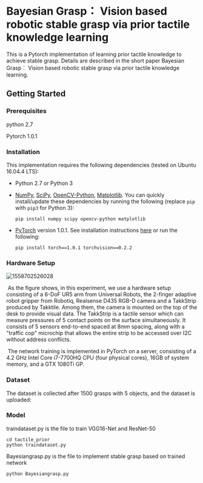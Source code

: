 # Bayesian Grasp： Vision based robotic stable grasp via prior tactile knowledge learning

This is a Pytorch implementation of learning prior tactile knowledge to achieve stable grasp. Details are described in the short paper Bayesian Grasp： Vision based robotic stable grasp via prior tactile knowledge learning.

## Getting Started

### Prerequisites

python 2.7

Pytorch 1.0.1

### Installation

This implementation requires the following dependencies (tested on Ubuntu 16.04.4 LTS):

- Python 2.7 or Python 3

- [NumPy](http://www.numpy.org/), [SciPy](https://www.scipy.org/scipylib/index.html), [OpenCV-Python](https://docs.opencv.org/3.0-beta/doc/py_tutorials/py_tutorials.html), [Matplotlib](https://matplotlib.org/). You can quickly install/update these dependencies by running the following (replace `pip` with `pip3` for Python 3):

  ```
  pip install numpy scipy opencv-python matplotlib
  ```

- [PyTorch](http://pytorch.org/) version 1.0.1. See installation instructions [here](http://pytorch.org/previous-versions/) or run the following:

  ```
  pip install torch==1.0.1 torchvision==0.2.2
  ```

### Hardware Setup

![1558702526028](/home/schortenger/.config/Typora/typora-user-images/1558702526028.png)

​	As the figure shows, in this experiment, we use a hardware setup consisting of a 6-DoF UR5 arm from Universal Robots, the 2-finger adaptive robot gripper from Robotiq, Realsense D435 RGB-D camera and a TakkStrip produced by Takktile. Among them, the camera is mounted on the top of the desk to provide visual data. The TakkStrip is a tactile sensor which can measure pressures of 5 contact points on the surface simultaneously. It consists of 5 sensors end-to-end spaced at 8mm spacing, along with a "traffic cop" microchip that allows the entire strip to be accessed over I2C without address conflicts.

​	The network training is implemented in PyTorch on a server, consisting of a 4.2 GHz Intel Core i7-7700HQ CPU (four physical cores), 16GB of system memory, and a GTX 1080Ti GP.

### Dataset

The dataset is collected after 1500 grasps with 5 objects, and the dataset is uploaded:

### Model

traindataset.py is the file to train VGG16-Net and ResNet-50

```
cd tactile_prior
python traindataset.py
```

Bayesiangrasp.py is the file to implement stable grasp based on trained network

```
python Bayesiangrasp.py
```

